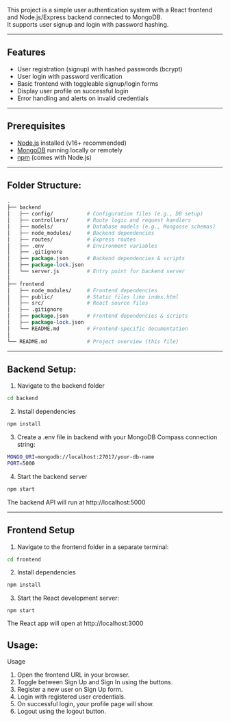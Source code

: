 This project is a simple user authentication system with a React frontend and Node.js/Express backend connected to MongoDB.  
It supports user signup and login with password hashing.

---

## Features

- User registration (signup) with hashed passwords (bcrypt)  
- User login with password verification  
- Basic frontend with toggleable signup/login forms  
- Display user profile on successful login  
- Error handling and alerts on invalid credentials  

---

## Prerequisites

- [Node.js](https://nodejs.org/) installed (v16+ recommended)  
- [MongoDB](https://www.mongodb.com/) running locally or remotely  
- [npm](https://www.npmjs.com/) (comes with Node.js)

---
## Folder Structure:
```perl
.
├── backend
│   ├── config/           # Configuration files (e.g., DB setup)
│   ├── controllers/      # Route logic and request handlers
│   ├── models/           # Database models (e.g., Mongoose schemas)
│   ├── node_modules/     # Backend dependencies
│   ├── routes/           # Express routes
│   ├── .env              # Environment variables
│   ├── .gitignore
│   ├── package.json      # Backend dependencies & scripts
│   ├── package-lock.json
│   └── server.js         # Entry point for backend server
│
├── frontend
│   ├── node_modules/     # Frontend dependencies
│   ├── public/           # Static files like index.html
│   ├── src/              # React source files
│   ├── .gitignore
│   ├── package.json      # Frontend dependencies & scripts
│   ├── package-lock.json
│   └── README.md         # Frontend-specific documentation
│
└── README.md             # Project overview (this file)
```
---

## Backend Setup: 
1. Navigate to the backend folder
   
```bash
cd backend
```

2. Install dependencies
```bash
npm install
```
3. Create a .env file in backend with your MongoDB Compass connection string:
```bash
MONGO_URI=mongodb://localhost:27017/your-db-name
PORT=5000
```
4. Start the backend server
```bash
npm start
```

The backend API will run at http://localhost:5000


---
## Frontend Setup

1. Navigate to the frontend folder in a separate terminal:
```bash
cd frontend
```
2. Install dependencies
```bash
npm install
```
3. Start the React development server:
```
npm start
```
The React app will open at http://localhost:3000

## Usage:
Usage
1. Open the frontend URL in your browser.
2. Toggle between Sign Up and Sign In using the buttons.
3. Register a new user on Sign Up form.
4. Login with registered user credentials.
5. On successful login, your profile page will show.
6. Logout using the logout button.